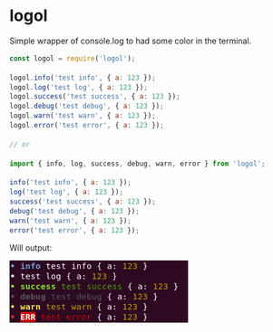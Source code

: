 # logol

Simple wrapper of console.log to had some color in the terminal.

```js
const logol = require('logol');

logol.info('test info', { a: 123 });
logol.log('test log', { a: 123 });
logol.success('test success', { a: 123 });
logol.debug('test debug', { a: 123 });
logol.warn('test warn', { a: 123 });
logol.error('test error', { a: 123 });

// or

import { info, log, success, debug, warn, error } from 'logol';

info('test info', { a: 123 });
log('test log', { a: 123 });
success('test success', { a: 123 });
debug('test debug', { a: 123 });
warn('test warn', { a: 123 });
error('test error', { a: 123 });
```

Will output:

![screenshot](https://github.com/apiel/logol/blob/master/media/logol.png?raw=true)
